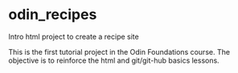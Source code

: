 # odin_recipes
Intro html project to create a recipe site

This is the first tutorial project in the Odin Foundations course.
The objective is to reinforce the html and git/git-hub basics lessons.